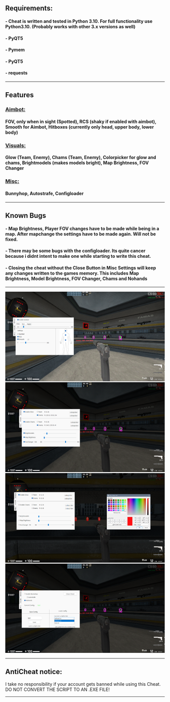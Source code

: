 ## Requirements:
#### - Cheat is written and tested in Python 3.10. For full functionality use Python3.10. (Probably works with other 3.x versions as well)
#### - PyQT5
#### - Pymem
#### - PyQT5
#### - requests

****
## Features
### <ins> Aimbot: </ins>
#### FOV, only when in sight (Spotted), RCS (shaky if enabled with aimbot), Smooth for Aimbot, Hitboxes (currently only head, upper body, lower body)
### <ins> Visuals: </ins>
#### Glow (Team, Enemy), Chams (Team, Enemy), Colorpicker for glow and chams, Brightmodels (makes models bright), Map Brightness, FOV Changer
### <ins> Misc: </ins>
#### Bunnyhop, Autostrafe, Configloader

****
## Known Bugs
#### - Map Brightness, Player FOV changes  have to be made while being in a map. After mapchange the settings have to be made again. Will not be fixed.
#### - There may be some bugs with the configloader. Its quite cancer because i didnt intent to make one while starting to write this cheat.
#### - Closing the cheat without the Close Button in Misc Settings will keep any changes written to the games memory. This includes Map Brightness, Model Brightness, FOV Changer, Chams and Nohands

****
![alt text](https://github.com/kurtn3x/CSGOExternal/blob/main/settings/showcase_screenshots/1.png?raw=true)
![alt text](https://github.com/kurtn3x/CSGOExternal/blob/main/settings/showcase_screenshots/2.png?raw=true)
![alt text](https://github.com/kurtn3x/CSGOExternal/blob/main/settings/showcase_screenshots/2.1.png?raw=true)
![alt text](https://github.com/kurtn3x/CSGOExternal/blob/main/settings/showcase_screenshots/3.png?raw=true)
****
## AntiCheat notice:
I take no responsibility if your account gets banned while using this Cheat.
DO NOT CONVERT THE SCRIPT TO AN .EXE FILE!
***

